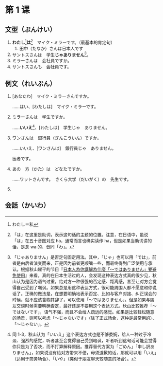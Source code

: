 

 





# 第 1 课



## 文型（ぶんけい）

1. **わたし**[^1-1]**は**[^1-2]　マイク・ミラーです。（最基本的肯定句）
    1. 田中（たなか）さんは日本人です
2. サントスさんは　学生**じゃありません**[^1-3]。
3. ミラーさんは　会社員ですか。
4. サントスさんも　会社員です。



## 例文（れいぶん）

1. [あなたわ]　マイク・ミラーさんですか。

    ......はい、[わたしは]　マイク・ミラーです。

2. ミラーさんは　学生ですか。

    ……**いいえ**[^1-4]、[わたしは]　学生じゃ　ありません。

3. ワンさんは　銀行員（ぎんこういん）ですか。

    ......いいえ、[ワンさんは]　銀行員じゃ　ありません。

    医者です。

4. あの　方（かた）は　どなたですか。

    ......ワットさんです。　さくら大学（だいがく）の　先生です。

5. 



## 会話（かいわ）

### 









> [^1-1]:わたし＝私
> [^1-2]:「は」在这里是助词，表示这句话的主题的位置。注意，在日语中，虽说「は」在五十音图对应 ha，通常而言也确实读作 ha，但是如果当助词讲的话，是念 wa 的，音同「わ」。
> [^1-3]:「じゃありません」是否定句固定用法。其中，「じゃ」也可以用「では」，前者是由后者演变而来，正是因为前者更顺嘴一些，而最终得到广泛使用与承认。根据秋山燿平的节目『[日本人為你講解為什麼「〜ではありません」要避免使用](https://www.youtube.com/watch?v=6zGmMZaW_00)』来看，真的在日本生活过的人，会发现这种表达方式真的很少见，秋山认为是因为语气过重，给对方一种很强的否定感、距离感，甚至让对方会觉得自己受到了嘲讽。如果总是用这种表达方式，很可能周围人都不愿意和你说话了。正确的做法是，在想要明确地表示否定、比如与客户对接、纠正误会的时候，就不应该含糊其辞了，可以使用「〜ではありません」。但是如果与朋友交谈时候需要明确否定，最好还是不要用这个表达方式。秋山比较推荐「〜ではないです」，语气不强，而且不会给人疏远的感觉。如果是比较轻松随意的场景，则可以考虑「〜じゃないです」（除了正式场合，这种是最常用的）、「〜じゃない」。
> [^1-4]:同 1-3，秋山认为「いいえ」这个表达方式也是不够委婉，给人一种过于冷淡、强烈的感觉，听者甚至会觉得自己受到暗讽，听者听到这句话可能会觉得你只是为了否决，而不打算解释原因。推荐替代方案为「ごめん」「申し訳ありません」，如果说没有给对方带来不便，毋须道歉的话，那就可以用「いえ」（适用于商务场合）、「いや」（类似于朋友聊天较随意的场合）。
>
> 
>
> 